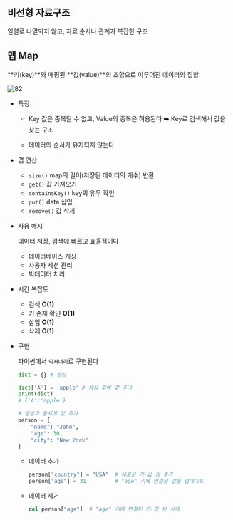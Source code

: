 ## 비선형 자료구조

일렬로 나열되지 않고, 자료 순서나 관계가 복잡한 구조 

## 맵 Map

**키(key)**와 매핑된 **값(value)**의 조합으로 이루어진 데이터의 집합

![82](https://github.com/2UJ1N/CS/assets/83401978/cb287b62-5c7a-4d54-8b62-d331a04cfb8d)

- 특징
    - Key 값은 중복될 수 없고, Value의 중복은 허용된다 ➡️ Key로 검색해서 값을 찾는 구조
    
    - 데이터의 순서가 유지되지 않는다

- 맵 연산
    - `size()` map의 길이(저장된 데이터의 개수) 반환
    - `get()` 값 가져오기
    - `containsKey()` key의 유무 확인
    - `put()` data 삽입
    - `remove()` 값 삭제

- 사용 예시
    
    데이터 저장, 검색에 빠르고 효율적이다
    
    - 데이터베이스 캐싱
    - 사용자 세션 관리
    - 빅데이터 처리

- 시간 복잡도
    - 검색 **O(1)**
    - 키 존재 확인 **O(1)**
    - 삽입 **O(1)**
    - 삭제 **O(1)**

- 구현
    
    파이썬에서 `딕셔너리`로 구현된다
    
    ```python
    dict = {} # 생성
    
    dict['A'] = 'apple' # 생성 후에 값 추가
    print(dict)
    # {'A':'apple'}
    
    # 생성과 동시에 값 추가
    person = {    
    	"name": "John",    
    	"age": 30,    
    	"city": "New York"
    }
    ```
    
    - 데이터 추가
        
        ```python
        person["country"] = "USA"  # 새로운 키-값 쌍 추가
        person["age"] = 31         # "age" 키에 연결된 값을 업데이트
        ```
        
    - 데이터 제거
        
        ```python
        del person["age"]  # "age" 키에 연결된 키-값 쌍 삭제
        ```
